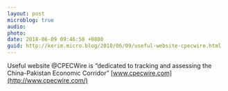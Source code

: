 ```yaml
---
layout: post
microblog: true
audio: 
photo: 
date: 2018-06-09 09:46:58 +0800
guid: http://kerim.micro.blog/2018/06/09/useful-website-cpecwire.html
---
```

Useful website @CPECWire is “dedicated to tracking and assessing the China-Pakistan Economic Corridor” [www.cpecwire.com](http://www.cpecwire.com/) 
